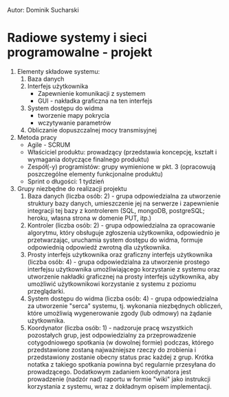 Autor: Dominik Sucharski
# Radiowe systemy i sieci programowalne - projekt
1. Elementy składowe systemu:
   1. Baza danych
   2. Interfejs użytkownika
      * Zapewnienie komunikacji z systemem 
      * GUI - nakładka graficzna na ten interfejs
   3. System dostępu do widma
      * tworzenie mapy pokrycia
      * wczytywanie parametrów
    4. Obliczanie dopuszczalnej mocy transmisyjnej
2. Metoda pracy
   * Agile - SCRUM
   * Właściciel produktu: prowadzący (przedstawia koncepcję, kształt i wymagania dotyczące finalnego produktu)
   * Zespół(-y) programistów: grupy wymienione w pkt. 3 (opracowują poszczególne elementy funkcjonalne produktu)
   * Sprint o długości: 1 tydzień
3. Grupy niezbędne do realizacji projektu
   1. Baza danych (liczba osób: 2) - grupa odpowiedzialna za utworzenie struktury bazy danych, umieszczenie jej na serwerze i zapewnienie integracji tej bazy z kontrolerem (SQL, mongoDB, postgreSQL; heroku, własna strona w domenie PUT, itp.)
   2. Kontroler (liczba osób: 2) - grupa odpowiedzialna za opracowanie algorytmu, który obsługuje zgłoszenia użytkownika, odpowiednio je przetwarzając, uruchamia system dostępu do widma, formuje odpowiednią odpowiedź zwrotną dla użytkownika. 
   3. Prosty interfejs użytkownika oraz graficzny interfejs użytkownika (liczba osób: 4) - grupa odpowiedzialna za utworzenie prostego interfejsu użytkownika umożliwiającego korzystanie z systemu oraz utworzenie nakładki graficznej na prosty interfejs użytkownika, aby umożliwić użytkownikowi korzystanie z systemu z poziomu przeglądarki.
   4. System dostępu do widma (liczba osób: 4) - grupa odpowiedzialna za utworzenie "serca" systemu, tj. wykonania niezbędnych obliczeń, które umożliwią wygenerowanie zgody (lub odmowy) na żądanie użytkownika. 
   5. Koordynator (liczba osób: 1) - nadzoruje pracę wszystkich pozostałych grup, jest odpowiedzialny za przeprowadzenie cotygodniowego spotkania (w dowolnej formie) podczas, którego przedstawione zostaną najważniejsze rzeczy do zrobienia i przedstawiony zostanie obecny status prac każdej z grup. Krótka notatka z takiego spotkania powinna być regularnie przesyłana do prowadzącego. Dodatkowym zadaniem koordynatora jest prowadzenie (nadzór nad) raportu w formie "wiki" jako instrukcji korzystania z systemu, wraz z dokładnym opisem implementacji.